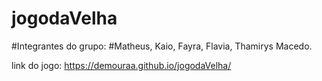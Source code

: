 # jogodaVelha
#Integrantes do grupo:
#Matheus, Kaio, Fayra, Flavia, Thamirys Macedo.

link do jogo: https://demouraa.github.io/jogodaVelha/
